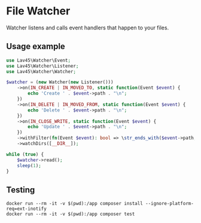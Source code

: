 # File Watcher

Watcher listens and calls event handlers that happen to your files.

## Usage example

```php
use Lav45\Watcher\Event;
use Lav45\Watcher\Listener;
use Lav45\Watcher\Watcher;

$watcher = (new Watcher(new Listener()))
    ->on(IN_CREATE | IN_MOVED_TO, static function(Event $event) {
        echo 'Create ' . $event->path . "\n";
    })
    ->on(IN_DELETE | IN_MOVED_FROM, static function(Event $event) {
        echo 'Delete ' . $event->path . "\n";
    })
    ->on(IN_CLOSE_WRITE, static function(Event $event) {
        echo 'Update ' . $event->path . "\n";
    })
    ->withFilter(fn(Event $event): bool => \str_ends_with($event->path, '.json'))
    ->watchDirs([__DIR__]);

while (true) {
    $watcher->read();
    sleep(1);
}
```

## Testing

```shell
docker run --rm -it -v $(pwd):/app composer install --ignore-platform-req=ext-inotify
docker run --rm -it -v $(pwd):/app composer test
```